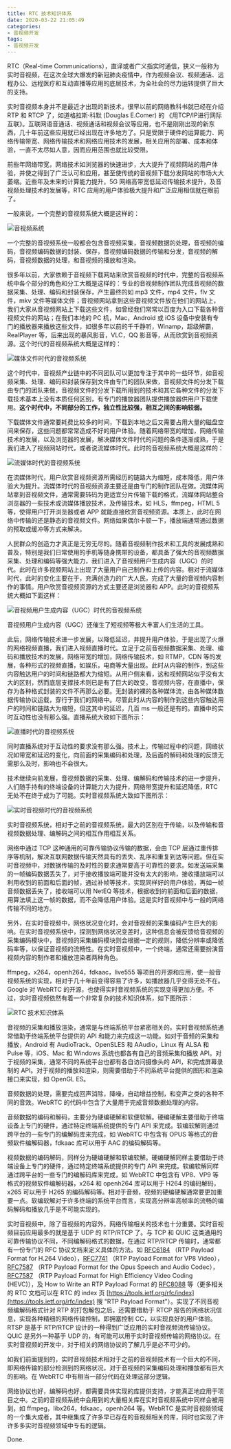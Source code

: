 ```yaml
---
title: RTC 技术知识体系
date: 2020-03-22 21:05:49
categories:
- 音视频开发
tags:
- 音视频开发
---
```


RTC（Real-time Communications），直译或者广义指实时通信，狭义一般称为实时音视频，在这次全球大爆发的新冠肺炎疫情中，作为视频会议、视频通话、远程办公、远程医疗和互动直播等应用的底层技术，为全社会的尽力运转提供了巨大的支持。
<!--more-->
实时音视频本身并不是最近才出现的新技术，很早以前的网络教科书就已经在介绍 RTP 和 RTCP 了，如道格拉斯·科默 (Douglas E.Comer) 的 《用TCP/IP进行网际互联》。互联网语音通话、视频通话和视频会议等应用，也不是刚刚出现的新东西，几十年前这些应用就已经出现在许多地方了。只是受限于硬件的运算能力、网络传输带宽、网络传输技术和网络应用技术的发展，相关应用的部署、成本和体验，一直不太尽如人意，因而应用范围也就比较受限。

前些年网络带宽，网络技术如浏览器的快速进步，大大提升了视频网站的用户体验，并使之得到了广泛认可和应用，甚至使传统的音视频下载分发网站的市场大大萎缩。近些年及未来的计算能力提升，5G 网络高带宽低延迟传输技术提升，及音视频处理技术的发展等，RTC 应用的用户体验极大提升和广泛应用相信就在眼前了。

一般来说，一个完整的音视频系统大概是这样的：

![音视频系统](/images/1315506-a7efe2e196617036.png)

一个完整的音视频系统一般都会包含音视频采集，音视频数据的处理，音视频的编码，音视频编码数据的封装、保存，音视频编码数据的传输和分发，音视频的解码，音视频数据的处理，和音视频的播放和渲染。

很多年以前，大家依赖于音视频下载网站来欣赏音视频的时代中，完整的音视频系统中各个部分的角色和分工大概是这样的：专业的音视频制作团队完成音视频的数据采集、处理、编码和封装保存，产生最终的如 mp3 文件，mp4 文件，flv 文件，mkv 文件等媒体文件；音视频网站拿到这些音视频文件放在他们的网站上，我们大家从音视频网站上下载这些文件，如曾经我们常常以百度为入口下载各种音视频文件的网站；在我们本地的 PC 机，Mac，Android 或 iOS 设备中安装有专门的播放器来播放这些文件，如很多年以前的千千静听，Winamp，超级解霸，RealPlayer 等，后来出现的暴风影音，VLC，QQ 影音等，从而欣赏到音视频资源。这个时代的音视频系统大概是这样的：

![媒体文件时代的音视频系统](/images/1315506-5af2e8bd74343817.png)

这个时代中，音视频产业链中的不同团队可以更加专注于其中的一些环节，如音视频采集、处理、编码和封装保存到文件由专门的团队来做，音视频文件的分发下载由专门的团队来做，音视频文件的分发下载所用到的技术和其它各种文件的分发下载技术基本上没有本质任何区别，有专门的播放器团队提供播放器供用户下载使用。**这个时代中，不同部分的工作，独立性比较强，相互之间的影响较弱。**

下载媒体文件通常要耗费比较多的时间，下载到本地之后又需要占用大量的磁盘空间来保存，这些问题都常常造成不好的用户体验。随着网络带宽的增加，网络传输技术的发展，以及浏览器的发展，解决媒体文件时代的问题的条件逐渐成熟，于是我们进入了视频网站时代，或者说流媒体时代。此时的音视频系统大概是这样的：

![流媒体时代的音视频系统](/images/1315506-a73117f31e7d1393.png)

在流媒体时代，用户欣赏音视频资源所需经历的链路大为缩短，成本降低，用户体验大为提升。流媒体时代的音视频资源主要还是由专门的制作团队在做。流媒体网站拿到音视频文件，通常需要转码为更适宜分片传输下载的格式，流媒体网站整合浏览器的一些技术或流媒体播放技术，及传输技术，如 HLS，ffmpeg，HTML 5 等，使得用户打开浏览器或者 APP 就能直接欣赏音视频资源。本质上，此时在网络中传输的还是静态的音视频文件。网络如果偶尔卡顿一下，播放端通常通过数据的预取或缓冲等方式来解决。

人民群众的创造力才真正是无穷无尽的。随着音视频制作技术和工具的发展成熟和普及，特别是我们日常使用的手机等随身携带的设备，都具备了强大的音视频数据采集、处理和编码等强大能力，我们进入了音视频用户生成内容（UGC）的时代。此时在许多视频网站上出现了大量用户自己制作和上传的内容。相对于流媒体时代，此时的变化主要在于，充满创造力的广大人民，完成了大量的音视频内容制作的事情。用户欣赏音视频资源的方式主要还是浏览器和 APP。此时的音视频系统大概如下面这样：

![音视频用户生成内容（UGC）时代的音视频系统](/images/1315506-da167b6780e368ef.png)

音视频用户生成内容（UGC）还催生了短视频等极大丰富人们生活的工具。

此后，网络传输技术进一步发展，以降低延迟，并提升用户体验，于是出现了火爆的网络视频直播，我们进入视频直播时代。立足于之前音视频数据采集、处理、编码和播放技术的发展，网络带宽的增加，网络传输技术，如 RTMP，CDN 等的发展，各种形式的视频直播，如娱乐，电商等大量出现。此时从内容的制作，到这些内容触达用户的时间和链路都大为缩短。从用户侧来看，这和视频网站似乎没有太大的区别，然而底层支撑技术则已是有了巨大的改变。音视频内容，在直播中，保存为各种格式封装的文件不再那么必要。无封装的裸的各种媒体流，由各种媒体数据传输协议运载，穿行于我们的网络中。尽管此时从内容的制作到这些内容触达用户的时间和链路大为缩短，但这其中的延迟，几百 ms 一般还是有的。直播中的实时互动性也没有那么强。直播系统大致如下图所示：

![直播时代的音视频系统](/images/1315506-427af5f80fa0fabc.png)

同时直播系统对于互动性的要求没有那么强。技术上，传输过程中的问题，网络状况如带宽和延迟的变化，向前面的采集编码和处理，及后面的解码和处理的反馈无需那么及时，影响也不会很大。

技术继续向前发展，音视频数据的采集、处理、编解码和传输技术的进一步提升，人们随手持有的终端设备的计算能力大为提升，网络带宽提升和延迟降低，RTC 无处不在终于成为了可能。实时音视频系统大致如下图所示：

![实时音视频时代的音视频系统](/images/1315506-5917501187ac7bac.png)

实时音视频系统，相对于之前的音视频系统，最大的区别在于传输，以及传输和音视频数据处理、编解码之间的相互作用相互关系。

网络中通过 TCP 这种通用的可靠传输协议传输的数据，会由 TCP 层通过重传排序等机制，解决互联网数据传输天然具有的丢失、乱序和重复到达等问题。但在实时音视频中，对数据传输的及时性的要求通常要高于可靠性的要求。如发送端采集的一帧编码数据丢失了，对于接收播放端可能并没有太大的影响，接收播放端可以利用收到的前面和后面的帧，通过补帧等技术，实现同样好的用户体验，再如一帧音频数据丢失了，接收端可以用 NetEQ 等技术，根据收到的前面和后面的数据，用算法填上这一帧的数据，而不会降低用户体验。这是实时音视频中与一般的网络传输不同的地方。

另外，在实时音视频中，网络状况变化时，会对音视频的采集编码产生巨大的影响。在实时音视频系统中，探测到网络状况变差时，这种信息会被反馈给音视频的采集编码模块中，音视频的采集编码模块则会根据一定的规则，降低分辨率或降低码率等，以保证音视频的流畅性。在实时音视频中，一个终端，通常还需要扮演音视频内容的制作者和播放渲染者两种角色。

ffmpeg，x264，openh264，fdkaac，live555 等项目的开源和应用，使一般音视频系统的实现，相对于几十年前变得容易了许多，如播放器几乎变得无处不在。Google 对 WebRTC 的开源，也使得实时音视频系统的实现变得更加方便。不过，实时音视频依然有着一个非常复杂的技术知识体系，如下图所示：

![RTC 技术知识体系](/images/1315506-86d7a6b03ebab973.png)

音视频的采集和播放渲染，通常是与终端系统平台紧密相关的。实时音视频系统通常借助于终端系统平台提供的 API 和能力来完成这一功能。如对于音频的采集和播放，Android 有 AudioTrack、OpenSLES 和 AAudio，Linux 有 ALSA 和 Pulse 等，iOS、Mac 和 Windows 系统也都各有自己的音频采集和播放 API。对于视频的采集，通常不同的系统平台也都有各自访问摄像头的 API，和完成屏幕录制的 API。对于视频的播放和渲染，则需要借助于不同系统平台提供的图形和渲染接口来实现，如 OpenGL ES。

音频数据的处理，需要完成回声消除，降噪，自动增益控制，和变声之类的各种不同的音效。WebRTC 的代码中包含了大量用于完成音频数据处理的内容。

音频数据的编码和解码，主要分为硬编硬解和软便软解。硬编硬解主要借助于终端设备上专门的硬件，通过特定终端系统提供的专门 API 来完成。软编软解则通过跨平台的一些专门的编解码库来完成，如 WebRTC 中包含有 OPUS 等格式的音频软件编解码器，fdkaac 库可以用于 AAC 的编码解码等。

视频数据的编码解码，同样分为硬编硬解和软编软解。硬编硬解同样主要借助于终端设备上专门的硬件，通过特定终端系统提供的专门 API 来完成。软编软解同样通过跨平台的一些专门的编解码库来完成，如 WebRTC 中包含有 VP8、VP9 等格式的视频软件编解码器，x264 和 openh264 库可以用于 H264 的编码解码，x265 可以用于 H265 的编码解码等。相对于音频，视频的硬编硬解通常要更加重要一点。软编软解对于许多终端的系统平台而言，实现高分辨率高帧率的流畅的编码解码和播放几乎是不可能实现的。

实时音视频中，除了音视频的内容外，网络传输相关的技术也十分重要。实时音视频目前应用最多的就是基于 UDP 的 RTP/RTCP 了。与 TCP 和 QUIC 这类通用的可靠传输协议不同，不同编解码格式的数据，在通过 RTP/RTCP 传输时，通常都有一份专门的 RFC 协议文档来定义具体的方法。如 [RFC6184](https://tools.ietf.org/html/rfc6184) （RTP Payload Format for H.264 Video），[RFC7741](https://tools.ietf.org/html/rfc7741) （RTP Payload Format for VP8 Video），[RFC7587](https://tools.ietf.org/html/rfc7587) （RTP Payload Format for the Opus Speech and Audio Codec），[RFC7587](https://tools.ietf.org/html/rfc7798) （RTP Payload Format for High Efficiency Video Coding (HEVC)），及 How to Write an RTP Payload Format 的 [RFC8088](https://tools.ietf.org/html/rfc8088) 等（更多相关的 RTC 文档可以在 RTC 的 index 页 [https://tools.ietf.org/rfc/index](https://tools.ietf.org/rfc/index) 搜 "RTP Payload Format"）。实现了不同音视频编解码格式针对 RTP 的打包解包之后，还需要借助于 RTCP 报告的网络状况信息，实现各种精细的网络传输控制，即拥塞控制 CC，以实现良好的用户体验。RTSP 是基于 RTP/RTCP 设计的一种得到广泛应用的实时音视频流传输协议。QUIC 是另外一种基于 UDP 的，有可能可以用于实时音视频传输的网络协议。在实时音视频的开发中，对于相关的网络协议的了解几乎是必不可少的。

如我们前面提到的，实时音视频技术相对于之前的音视频技术有一个巨大的不同，即网络传输的部分检测到的网络状况，对于音视频的采集编码处理和播放都有巨大的影响。在 WebRTC 中有相当一部分代码在处理这部分逻辑。

网络协议也好，编解码也好，都需要具体实现的库提供支持，才能真正地应用于项目之中。之前的音视频系统中会用到的大量相关库在实时音视频系统中同样会被用到，如 ffmpeg，libx264，fdkaac，openh264 等。WebRTC 是实时音视频领域的一个集大成者，其中继集成了许多早已存在的音视频相关的库，同时也实现了许许多多实时音视频领域中专有的逻辑。

Done.
